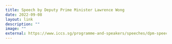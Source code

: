 ```yaml
---
title: Speech by Deputy Prime Minister Lawrence Wong
date: 2022-09-08
layout: link
description: ""
image: ""
external: https://www.iccs.sg/programme-and-speakers/speeches/dpm-speech/
---
```

